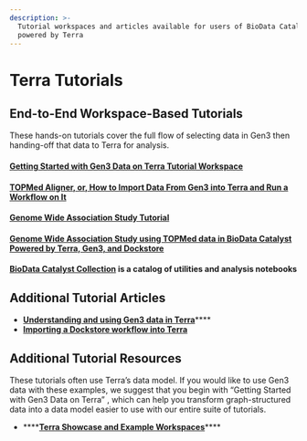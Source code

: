 ```yaml
---
description: >-
  Tutorial workspaces and articles available for users of BioData Catalyst
  powered by Terra
---
```


# Terra Tutorials

## End-to-End Workspace-Based Tutorials

These hands-on tutorials cover the full flow of selecting data in Gen3 then handing-off that data to Terra for analysis.

#### [Getting Started with Gen3 Data on Terra Tutorial Workspace](getting-started-with-gen3-data-on-terra-tutorial-workspace.md)

#### [TOPMed Aligner, or, How to Import Data From Gen3 into Terra and Run a Workflow on It](https://bdcatalyst.gitbook.io/biodata-catalyst-tutorials/tutorials/topmed-aligner-or-how-to-import-data-from-gen3-into-terra-and-run-a-workflow-on-it)

#### [Genome Wide Association Study Tutorial](https://terra.biodatacatalyst.nhlbi.nih.gov/#workspaces/biodata-catalyst/BioData%20Catalyst%20GWAS%201000%20Genomes%20Tutorial)

#### [Genome Wide Association Study using TOPMed data in BioData Catalyst Powered by Terra, Gen3, and Dockstore](https://bdcatalyst.gitbook.io/biodata-catalyst-tutorials/tutorials/bdcatalyst-gwas-terra-gen3-dockstore)

#### [BioData Catalyst Collection](https://app.terra.bio/#workspaces/biodata-catalyst/BioData%20Catalyst%20Collection) is a catalog of utilities and analysis notebooks

## Additional Tutorial Articles <a id="template-blood-pressure-trait-gwas-in-nhlbis-biodata-catalyst"></a>

* [**Understanding and using Gen3 data in Terra**](https://support.terra.bio/hc/en-us/articles/360038087312)\*\*\*\*
* [**Importing a Dockstore workflow into Terra**](https://support.terra.bio/hc/en-us/articles/360038137292)

## Additional Tutorial Resources

These tutorials often use Terra’s data model. If you would like to use Gen3 data with these examples, we suggest that you begin with “Getting Started with Gen3 Data on Terra” , which can help you transform graph-structured data into a data model easier to use with our entire suite of tutorials.

* \*\*\*\*[**Terra Showcase and Example Workspaces**](https://terra.biodatacatalyst.nhlbi.nih.gov/#library/showcase)\*\*\*\*

##   <a id="template-blood-pressure-trait-gwas-in-nhlbis-biodata-catalyst"></a>


